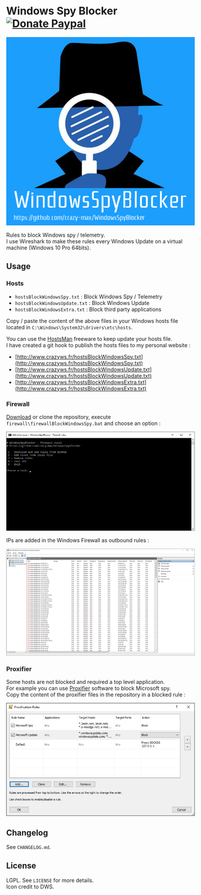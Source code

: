 # Windows Spy Blocker [![Donate Paypal](https://img.shields.io/badge/donate-paypal-blue.svg)](https://www.paypal.me/crazyws)

![](logo.png)

Rules to block Windows spy / telemetry.<br />
I use Wireshark to make these rules every Windows Update on a virtual machine (Windows 10 Pro 64bits).

## Usage

### Hosts

* `hostsBlockWindowsSpy.txt` : Block Windows Spy / Telemetry
* `hostsBlockWindowsUpdate.txt` : Block Windows Update
* `hostsBlockWindowsExtra.txt` : Block third party applications

Copy / paste the content of the above files in your Windows hosts file located in `C:\Windows\System32\drivers\etc\hosts`.<br />

You can use the [HostsMan](http://www.abelhadigital.com/hostsman) freeware to keep update your hosts file.<br />
I have created a git hook to publish the hosts files to my personal website :
* [http://www.crazyws.fr/hostsBlockWindowsSpy.txt](http://www.crazyws.fr/hostsBlockWindowsSpy.txt)
* [http://www.crazyws.fr/hostsBlockWindowsUpdate.txt](http://www.crazyws.fr/hostsBlockWindowsUpdate.txt)
* [http://www.crazyws.fr/hostsBlockWindowsExtra.txt](http://www.crazyws.fr/hostsBlockWindowsExtra.txt)

### Firewall

[Download](https://github.com/crazy-max/WindowsSpyBlocker/archive/master.zip) or clone the repository, execute `firewall\firewallBlockWindowsSpy.bat` and choose an option :<br />

![](firewall/firewallMenu.png)

IPs are added in the Windows Firewall as outbound rules :<br />

![](firewall/firewallRules.png)

### Proxifier

Some hosts are not blocked and required a top level application.<br />
For example you can use [Proxifier](https://www.proxifier.com/) software to block Microsoft spy.<br />
Copy the content of the proxifier files in the repository in a blocked rule :

![](proxifier/rule.png)

## Changelog

See `CHANGELOG.md`.

## License

LGPL. See `LICENSE` for more details.<br />
Icon credit to DWS.
